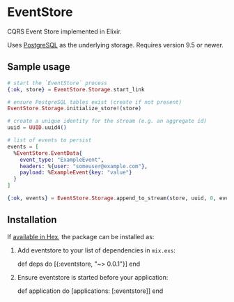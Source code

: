 # EventStore

CQRS Event Store implemented in Elixir.

Uses [PostgreSQL](http://www.postgresql.org/) as the underlying storage. Requires version 9.5 or newer.

## Sample usage

```elixir
# start the `EventStore` process
{:ok, store} = EventStore.Storage.start_link

# ensure PostgreSQL tables exist (create if not present) 
EventStore.Storage.initialize_store!(store)

# create a unique identity for the stream (e.g. an aggregate id)
uuid = UUID.uuid4()

# list of events to persist
events = [
  %EventStore.EventData{
  	event_type: "ExampleEvent",
    headers: %{user: "someuser@example.com"},
    payload: %ExampleEvent{key: "value"}
  }
]

{:ok, events} = EventStore.Storage.append_to_stream(store, uuid, 0, events)
```

## Installation

If [available in Hex](https://hex.pm/docs/publish), the package can be installed as:

  1. Add eventstore to your list of dependencies in `mix.exs`:

        def deps do
          [{:eventstore, "~> 0.0.1"}]
        end

  2. Ensure eventstore is started before your application:

        def application do
          [applications: [:eventstore]]
        end

